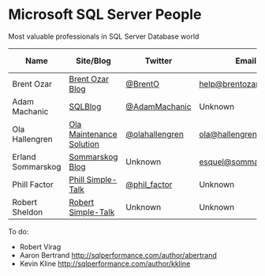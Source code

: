 # Microsoft SQL Server People
Most valuable professionals in SQL Server Database world

| Name              | Site/Blog                  | Twitter          | Email                 | MVP Count | MVP page         |
|-------------------|----------------------------|------------------|-----------------------|---------- |------------------|
| Brent Ozar        | [Brent Ozar Blog]          | [@BrentO]        | help@brentozar.com    | 7         | [Ozar MVP]       |
| Adam Machanic     | [SQLBlog]                  | [@AdamMachanic]  | Unknown               | 12        | [Machanic MVP]   |
| Ola Hallengren    | [Ola Maintenance Solution] | [@olahallengren] | ola@hallengren.com    | 3         | [Hallengren MVP] |
| Erland Sommarskog | [Sommarskog Blog]          | Unknown          | esquel@sommarskog.se. | 13        | [Sommarskog MVP] |
| Phill Factor      | [Phill Simple-Talk]        | [@phil_factor]   | Unknown               | -         | -                |
| Robert Sheldon    | [Robert Simple-Talk]       |  Unknown         | Unknown               | -         | -                |


To do:

 - Robert Virag
 - Aaron Bertrand http://sqlperformance.com/author/abertrand
 - Kevin Kline http://sqlperformance.com/author/kkline


[Brent Ozar Blog]:(http://www.brentozar.com/)
[SQLBlog]:(http://sqlblog.com)
[Ola Maintenance Solution]:(https://ola.hallengren.com/)
[Sommarskog Blog]:(http://www.sommarskog.se/)
[Phill Simple-Talk]:(https://www.simple-talk.com/author/phil-factor/)
[Robert Simple-Talk]:(https://www.simple-talk.com/author/robert-sheldon/)

[@BrentO]:(https://twitter.com/BrentO)
[@AdamMachanic]:(https://twitter.com/AdamMachanic)
[@olahallengren]:(https://twitter.com/olahallengren)
[@phil_factor]:(https://twitter.com/phil_factor)


[Ozar MVP]:(https://mvp.microsoft.com/en-us/PublicProfile/4025575?fullName=Brent%20%20Ozar)
[Machanic MVP]:(https://mvp.microsoft.com/en-us/PublicProfile/10761?fullName=Adam%20%20Machanic)
[Hallengren MVP]:(https://mvp.microsoft.com/en-us/PublicProfile/5000459?fullName=Ola%20%20Hallengren)
[Sommarskog MVP]:(https://mvp.microsoft.com/en-us/PublicProfile/5440?fullName=erland%20sommarskog)
